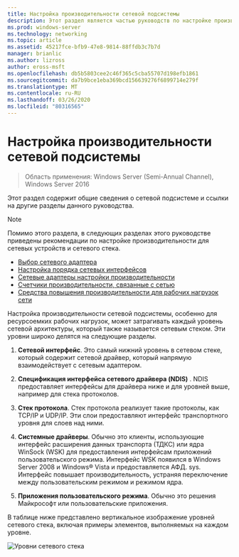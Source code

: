 ```yaml
---
title: Настройка производительности сетевой подсистемы
description: Этот раздел является частью руководств по настройке производительности сетевой подсистемы для Windows Server 2016.
ms.prod: windows-server
ms.technology: networking
ms.topic: article
ms.assetid: 45217fce-bfb9-47e8-9814-88ffdb3c7b7d
manager: brianlic
ms.author: lizross
author: eross-msft
ms.openlocfilehash: db5b5803cee2c46f365c5cba55707d198efb1861
ms.sourcegitcommit: da7b9bce1eba369bcd156639276f6899714e279f
ms.translationtype: MT
ms.contentlocale: ru-RU
ms.lasthandoff: 03/26/2020
ms.locfileid: "80316565"
---
```

# <a name="network-subsystem-performance-tuning"></a>Настройка производительности сетевой подсистемы

>Область применения: Windows Server (Semi-Annual Channel), Windows Server 2016

Этот раздел содержит общие сведения о сетевой подсистеме и ссылки на другие разделы данного руководства.

>[!NOTE]
>Помимо этого раздела, в следующих разделах этого руководстве приведены рекомендации по настройке производительности для сетевых устройств и сетевого стека.
> - [Выбор сетевого адаптера](net-sub-choose-nic.md)
> - [Настройка порядка сетевых интерфейсов](net-sub-interface-metric.md)
> - [Сетевые адаптеры настройки производительности](net-sub-performance-tuning-nics.md)
> - [Счетчики производительности, связанные с сетью](net-sub-performance-counters.md)
> - [Средства повышения производительности для рабочих нагрузок сети](net-sub-performance-tools.md)

Настройка производительности сетевой подсистемы, особенно для ресурсоемких рабочих нагрузок, может затрагивать каждый уровень сетевой архитектуры, который также называется сетевым стеком. Эти уровни широко делятся на следующие разделы.

1. **Сетевой интерфейс**. Это самый нижний уровень в сетевом стеке, который содержит сетевой драйвер, который напрямую взаимодействует с сетевым адаптером.

2. **Спецификация интерфейса сетевого драйвера (NDIS)** . NDIS предоставляет интерфейсы для драйвера ниже и для уровней выше, например для стека протоколов.
  
3. **Стек протокола**. Стек протокола реализует такие протоколы, как TCP/IP и UDP/IP. Эти слои предоставляют интерфейс транспортного уровня для слоев над ними.
  
4. **Системные драйверы**. Обычно это клиенты, использующие интерфейс расширения данных транспорта (ТДКС) или ядра WinSock (WSK) для предоставления интерфейсам приложений пользовательского режима. Интерфейс WSK появился в Windows Server 2008 и Windows&reg; Vista и предоставляется АФД. sys. Интерфейс повышает производительность, устраняя переключение между пользовательским режимом и режимом ядра.
  
5. **Приложения пользовательского режима**. Обычно это решения Майкрософт или пользовательские приложения.

В таблице ниже представлено вертикальное изображение уровней сетевого стека, включая примеры элементов, выполняемых на каждом уровне.  

![Уровни сетевого стека](../../media/Network-Subsystem/network-layers.jpg)

